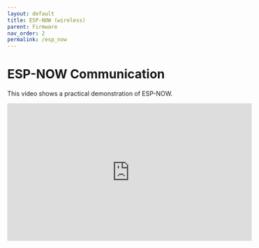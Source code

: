 ```yaml
---
layout: default
title: ESP-NOW (wireless)
parent: Firmware
nav_order: 2
permalink: /esp_now
---
```


# ESP-NOW Communication

This video shows a practical demonstration of ESP-NOW.

<iframe width="560" height="315" src="https://www.youtube.com/embed/Cp69PW1DV40" frameborder="0" allow="autoplay; encrypted-media" allowfullscreen></iframe>
